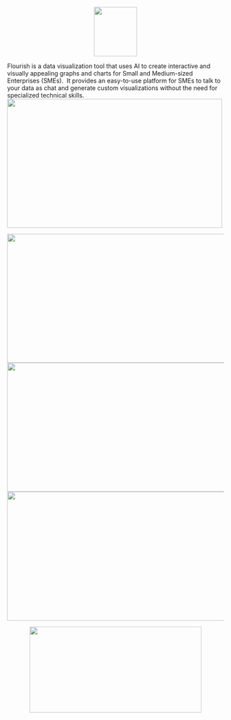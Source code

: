 <p align="center">
<img src="https://k.top4top.io/p_2697f8wjq1.png" width="100" height="115">
    </p>

Flourish is a data visualization tool that uses AI to create interactive and visually appealing graphs and charts for Small and Medium-sized Enterprises (SMEs). 
It provides an easy-to-use platform for SMEs to talk to your data as chat and generate custom visualizations without the need for specialized technical skills.
<img src="https://g.top4top.io/p_26977kh6f1.png" width="500" height="300">

<img src="https://k.top4top.io/p_2697wt8s41.png" width="600" height="300">
<img src="https://l.top4top.io/p_26971uzxz2.png" width="600" height="300">
<img src="https://a.top4top.io/p_2697591oe3.png" width="600" height="300">
<p align="center">
<img src="https://b.top4top.io/p_2697gdhgn4.png" width="400" height="200">
  </p>
